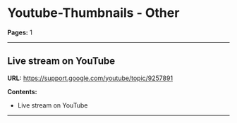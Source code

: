 # Youtube-Thumbnails - Other

**Pages:** 1

---

## Live stream on YouTube

**URL:** https://support.google.com/youtube/topic/9257891

**Contents:**
- Live stream on YouTube

---
